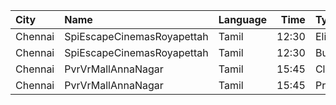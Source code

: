| City    | Name                       | Language |  Time | Type    | Price | Capacity | Booked |
| :------ | :------------------------- | :------- | ----: | :------ | ----: | -------: | -----: |
| Chennai | SpiEscapeCinemasRoyapettah | Tamil    | 12:30 | Elite   |  191₹ |       50 |     11 |
| Chennai | SpiEscapeCinemasRoyapettah | Tamil    | 12:30 | Budget  |   60₹ |        5 |      5 |
| Chennai | PvrVrMallAnnaNagar         | Tamil    | 15:45 | Classic |   60₹ |        8 |      1 |
| Chennai | PvrVrMallAnnaNagar         | Tamil    | 15:45 | Prime   |  191₹ |       55 |     15 |